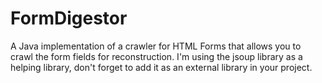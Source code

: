# FormDigestor
A Java implementation of a crawler for HTML Forms that allows you to crawl the form fields for reconstruction. 
I'm using the jsoup library as a helping library, don't forget to add it as an external library in your project.
